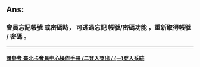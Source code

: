 ## Ans:

### 會員忘記帳號 或密碼時， 可透過忘記 帳號/密碼功能 ，重新取得帳號 / 密碼 。

---

#### [請參考   臺北卡會員中心操作手冊 /二登入登出 / \(一\)登入系統](https://jrsysangela.gitbooks.io/taipeicard30/content/chapter2/4e8c-deng-ru-deng-chu/4e0029-deng-ru-xi-tong.html)



